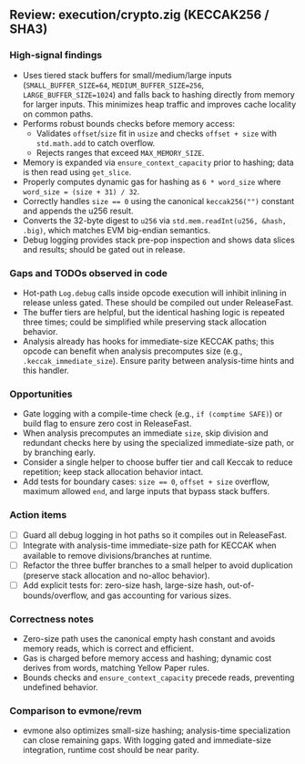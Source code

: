 ## Review: execution/crypto.zig (KECCAK256 / SHA3)

### High-signal findings

- Uses tiered stack buffers for small/medium/large inputs (`SMALL_BUFFER_SIZE=64`, `MEDIUM_BUFFER_SIZE=256`, `LARGE_BUFFER_SIZE=1024`) and falls back to hashing directly from memory for larger inputs. This minimizes heap traffic and improves cache locality on common paths.
- Performs robust bounds checks before memory access:
  - Validates `offset`/`size` fit in `usize` and checks `offset + size` with `std.math.add` to catch overflow.
  - Rejects ranges that exceed `MAX_MEMORY_SIZE`.
- Memory is expanded via `ensure_context_capacity` prior to hashing; data is then read using `get_slice`.
- Properly computes dynamic gas for hashing as `6 * word_size` where `word_size = (size + 31) / 32`.
- Correctly handles `size == 0` using the canonical `keccak256("")` constant and appends the u256 result.
- Converts the 32-byte digest to `u256` via `std.mem.readInt(u256, &hash, .big)`, which matches EVM big-endian semantics.
- Debug logging provides stack pre-pop inspection and shows data slices and results; should be gated out in release.

### Gaps and TODOs observed in code

- Hot-path `Log.debug` calls inside opcode execution will inhibit inlining in release unless gated. These should be compiled out under ReleaseFast.
- The buffer tiers are helpful, but the identical hashing logic is repeated three times; could be simplified while preserving stack allocation behavior.
- Analysis already has hooks for immediate-size KECCAK paths; this opcode can benefit when analysis precomputes size (e.g., `.keccak_immediate_size`). Ensure parity between analysis-time hints and this handler.

### Opportunities

- Gate logging with a compile-time check (e.g., `if (comptime SAFE)`) or build flag to ensure zero cost in ReleaseFast.
- When analysis precomputes an immediate `size`, skip division and redundant checks here by using the specialized immediate-size path, or by branching early.
- Consider a single helper to choose buffer tier and call Keccak to reduce repetition; keep stack allocation behavior intact.
- Add tests for boundary cases: `size == 0`, `offset + size` overflow, maximum allowed `end`, and large inputs that bypass stack buffers.

### Action items

- [ ] Guard all debug logging in hot paths so it compiles out in ReleaseFast.
- [ ] Integrate with analysis-time immediate-size path for KECCAK when available to remove divisions/branches at runtime.
- [ ] Refactor the three buffer branches to a small helper to avoid duplication (preserve stack allocation and no-alloc behavior).
- [ ] Add explicit tests for: zero-size hash, large-size hash, out-of-bounds/overflow, and gas accounting for various sizes.

### Correctness notes

- Zero-size path uses the canonical empty hash constant and avoids memory reads, which is correct and efficient.
- Gas is charged before memory access and hashing; dynamic cost derives from words, matching Yellow Paper rules.
- Bounds checks and `ensure_context_capacity` precede reads, preventing undefined behavior.

### Comparison to evmone/revm

- evmone also optimizes small-size hashing; analysis-time specialization can close remaining gaps. With logging gated and immediate-size integration, runtime cost should be near parity.


